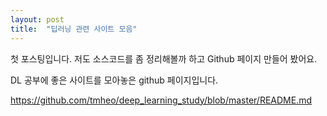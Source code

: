 ```yaml
---
layout: post
title:  "딥러닝 관련 사이트 모음"
---
```


첫 포스팅입니다. 
저도 소스코드를 좀 정리해볼까 하고 Github 페이지 만들어 봤어요.

DL 공부에 좋은 사이트를 모아놓은 github 페이지입니다.

<https://github.com/tmheo/deep_learning_study/blob/master/README.md>
